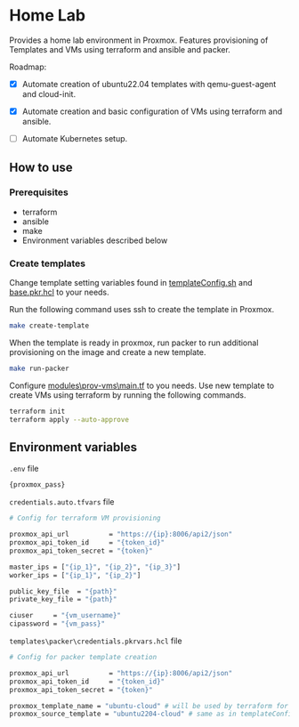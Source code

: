 # Home Lab

Provides a home lab environment in Proxmox.
Features provisioning of Templates and VMs using terraform and ansible and packer.

Roadmap:
- [x] Automate creation of ubuntu22.04 templates with qemu-guest-agent and cloud-init.
- [x] Automate creation and basic configuration of VMs using terraform and ansible.
- [ ] Automate Kubernetes setup.


## How to use

### Prerequisites
- terraform
- ansible
- make
- Environment variables described below

### Create templates

Change template setting variables found in [templateConfig.sh](templates\packer\scripts\templateConfig.sh) and [base.pkr.hcl](templates\packer\base.pkr.hcl) to your needs.

Run the following command uses ssh to create the template in Proxmox.
```bash	
make create-template
```

When the template is ready in proxmox, run packer to run additional provisioning on the image and create a new template.
```bash
make run-packer
```

Configure [modules\prov-vms\main.tf](modules\prov-vms\main.tf) to you needs.
Use new template to create VMs using terraform by running the following commands.

```bash
terraform init
terraform apply --auto-approve
```


## Environment variables

`.env` file

```bash
{proxmox_pass}
```

`credentials.auto.tfvars` file

```bash
# Config for terraform VM provisioning

proxmox_api_url          = "https://{ip}:8006/api2/json"
proxmox_api_token_id     = "{token_id}"
proxmox_api_token_secret = "{token}"

master_ips = ["{ip_1}", "{ip_2}", "{ip_3}"]
worker_ips = ["{ip_1}", "{ip_2}"]

public_key_file  = "{path}"
private_key_file = "{path}"

ciuser     = "{vm_username}"
cipassword = "{vm_pass}"
```

`templates\packer\credentials.pkrvars.hcl` file

```bash
# Config for packer template creation

proxmox_api_url          = "https://{ip}:8006/api2/json"
proxmox_api_token_id     = "{token_id}"
proxmox_api_token_secret = "{token}"

proxmox_template_name = "ubuntu-cloud" # will be used by terraform for provisioning VMs
proxmox_source_template = "ubuntu2204-cloud" # same as in templateConfig
```
